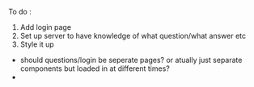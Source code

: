 

To do :

1. Add login page
2. Set up server to have knowledge of what question/what answer etc
3. Style it up



- should questions/login be seperate pages? or atually just separate components but loaded in at different times?
- 
